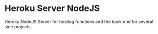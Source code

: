 # Heroku Server NodeJS

Heroku NodeJS Server for hosting functions and the back end for several side projects.